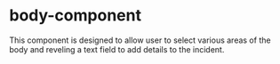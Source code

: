 body-component
===============================================
This component is designed to allow user to select various areas of the body and reveling a text field to add details to the incident.

